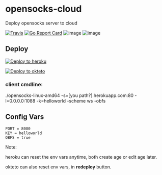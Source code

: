 
# opensocks-cloud
Deploy opensocks server to cloud

[![Travis](https://travis-ci.com/net-byte/opensocks-cloud.svg?branch=main)](https://github.com/net-byte/opensocks-cloud)
[![Go Report Card](https://goreportcard.com/badge/github.com/net-byte/opensocks-cloud)](https://goreportcard.com/report/github.com/net-byte/opensocks-cloud)
![image](https://img.shields.io/badge/License-MIT-orange)
![image](https://img.shields.io/badge/License-Anti--996-red)

## Deploy

[![Deploy to heroku](https://www.herokucdn.com/deploy/button.svg)](https://heroku.com/deploy?template=https://github.com/ilovecar/opensocks-cloud/tree/main)

[![Deploy to okteto](https://okteto.com/develop-okteto.svg)](https://cloud.okteto.com/deploy?repository=https://github.com/ilovecar/opensocks-cloud)

### client cmdline:

./opensocks-linux-amd64 -s=[you path?].herokuapp.com:80 -l=0.0.0.0:1088 -k=helloworld -scheme ws -obfs

## Config Vars
```
PORT = 8080
KEY = helloworld
OBFS = true
```

Note:

heroku can reset the env vars anytime, both create age or edit age later.

okteto can also reset env vars, in **redeploy** button.
